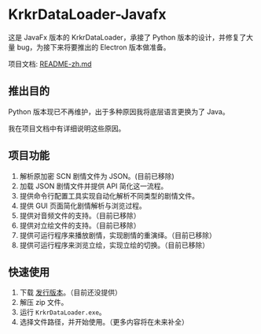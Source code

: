 # KrkrDataLoader-Javafx

这是 JavaFx 版本的 KrkrDataLoader，承接了 Python 版本的设计，并修复了大量 bug，为接下来将要推出的 Electron 版本做准备。

项目文档: [README-zh.md](docs/README-zh.md)

## 推出目的

Python 版本现已不再维护，出于多种原因我将底层语言更换为了 Java。

我在项目文档中有详细说明这些原因。

## 项目功能

1. 解析原加密 SCN 剧情文件为 JSON。(目前已移除)
2. 加载 JSON 剧情文件并提供 API 简化这一流程。
3. 提供命令行配置工具实现自动化解析不同类型的剧情文件。
4. 提供 GUI 页面简化剧情解析与浏览过程。
5. 提供对音频文件的支持。（目前已移除）
6. 提供对立绘文件的支持。（目前已移除）
7. 提供可运行程序来播放剧情，实现剧情的重演绎。（目前已移除）  
8. 提供可运行程序来浏览立绘，实现立绘的切换。（目前已移除）

## 快速使用

1. 下载 [发行版本](https://github.com/pjh456/KrkrDataLoader-Java/releases)。（目前还没提供）
2. 解压 zip 文件。
3. 运行 `KrkrDataLoader.exe`。
4. 选择文件路径，并开始使用。（更多内容将在未来补全）
